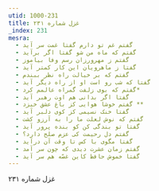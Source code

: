 ```yaml
---
utid: 1000-231
title: غزل شماره ۲۳۱
_index: 231
mesra:
  - گفتم غم تو دارم گفتا غمت سر آید
  - گفتم که ماه من شو گفتا اگر برآید
  - گفتم ز مهرورزان رسم وفا بیاموز
  - گفتا ز ماهرویان این کار کمتر آید
  - گفتم که بر خیالت راه نظر ببندم
  - گفتا که شب رو است او از راه دیگر آید
  - گفتم که بوی زلفت گمراه عالمم کرد*
  - گفتا اگر بدانی هم اوت رهبر آید
  - گفتم خوشا هوایی کز باغ عشق خیزد **
  - گفتا خنک نسیمی کز کوی دلبر آید
  - گفتم که نوش لعلت ما را به آرزو کشت
  - گفتا تو بندگی کن کو بنده پرور آید
  - گفتم دل رحیمت کی عزم صلح دارد؟
  - گفتا مگوی با کس تا وقت آن درآید
  - گفتم زمان عشرت دیدی که چون سر آمد
  - گفتا خموش حافظ کاین غصّه هم سر آید
---
```

غزل شماره ۲۳۱
